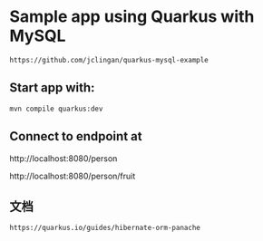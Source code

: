 # Sample app using Quarkus with MySQL

```
https://github.com/jclingan/quarkus-mysql-example
```

## Start app with:
```
mvn compile quarkus:dev
```

## Connect to endpoint at
 http://localhost:8080/person
 
 http://localhost:8080/person/fruit
 
 
## 文档
```
https://quarkus.io/guides/hibernate-orm-panache
```